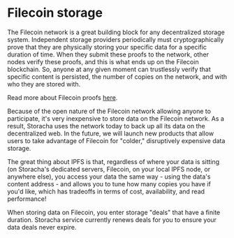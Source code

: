 # Filecoin storage

The Filecoin network is a great building block for any decentralized storage system. Independent storage providers periodically must cryptographically prove that they are physically storing your specific data for a specific duration of time. When they submit these proofs to the network, other nodes verify these proofs, and this is what ends up on the Filecoin blockchain. So, anyone at any given moment can trustlessly verify that specific content is persisted, the number of copies on the network, and with who they are stored with.

Read more about Filecoin proofs [here](https://filecoin.io/blog/posts/what-sets-us-apart-filecoin-s-proof-system/).

Because of the open nature of the Filecoin network allowing anyone to participate, it's very inexpensive to store data on the Filecoin network. As a result, Storacha uses the network today to back up all its data on the decentralized web. In the future, we will launch new products that allow users to take advantage of Filecoin for "colder," disruptively expensive data storage.

The great thing about IPFS is that, regardless of where your data is sitting (on Storacha's dedicated servers, Filecoin, on your local IPFS node, or anywhere else), you access your data the same way - using the data's content address - and allows you to tune how many copies you have if you'd like, which has tradeoffs in terms of cost, availability, and read performance!

When storing data on Filecoin, you enter storage "deals" that have a finite duration. Storacha service currently renews deals for you to ensure your data deals never expire.
